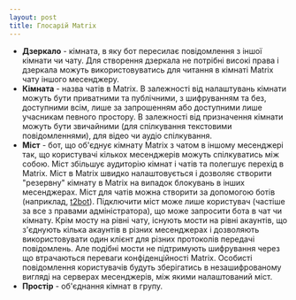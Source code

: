 ```yaml
---
layout: post
title: Глосарій Matrix
---
```


- **Дзеркало** - кімната, в яку бот пересилає повідомлення з іншої кімнати чи чату. Для створення дзеркала не потрібні високі права і дзеркала можуть використовуватись для читання в кімнаті Matrix чату іншого месенджеру.
- **Кімната** - назва чатів в Matrix. В залежності від налаштувань кімнати можуть бути приватними та публічними, з шифруванням та без, доступними всім, лише за запрошенням або доступними лише учасникам певного простору. В залежності від призначення кімнати можуть бути звичайними (для спілкування текстовими повідомленнями), для відео чи аудіо спілкування.
- **Міст** - бот, що об'єднує кімнату Matrix з чатом в іншому месенджері так, що користувачі кількох месенджерів можуть спілкуватись між собою. Міст збільшує аудиторію кімнат і чатів та полегшує перехід в Matrix. Міст в Matrix швидко налаштовується і дозволяє створити "резервну" кімнату в Matrix на випадок блокувань в інших месенджерах. Міст для чатів можна створити за допомогою ботів (наприклад, [t2bot](https://t2bot.io/)). Підключити міст може лише користувач (частіше за все з правами адміністратора), що може запросити бота в чат чи кімнату. Крім мосту на рівні чату, існують мости на рівні акаунтів, що з'єднують кілька акаунтів в різних месенджерах і дозволяють використовувати один клієнт для різних протоколів передачі повідомлень. Але подібні мости не підтримують шифрування через що втрачаються переваги конфіденційності Matrix. Особисті повідомлення користувачів будуть зберігатись в незашифрованому вигляді на серверах месенджерів, між якими налаштований міст.
- **Простір** - об'єднання кімнат в групу.
